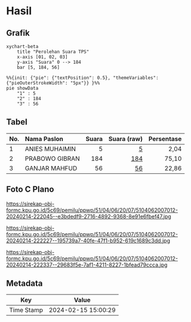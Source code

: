 # Hasil

## Grafik

```mermaid
xychart-beta
    title "Perolehan Suara TPS"
    x-axis [01, 02, 03]
    y-axis "Suara" 0 --> 184
    bar [5, 184, 56]
```

```mermaid
%%{init: {"pie": {"textPosition": 0.5}, "themeVariables": {"pieOuterStrokeWidth": "5px"}} }%%
pie showData
    "1" : 5
    "2" : 184
    "3" : 56
```

## Tabel

| No. | Nama Paslon    | Suara | Suara (raw) | Persentase |
|:--- |:-------------- | -----:| -----------:| ----------:|
| 1   | ANIES MUHAIMIN | 5     | [5][p-1]    | 2,04       |
| 2   | PRABOWO GIBRAN | 184   | [184][p-2]  | 75,10      |
| 3   | GANJAR MAHFUD  | 56    | [56][p-3]   | 22,86      |


[p-1]: https://github.com/gigit-pemilu/pemilu-2024-51-bali/blob/main/pilpres/hitung-suara/sub/51-bali/sub/04-gianyar/sub/06-tegallalang/sub/2007-taro/sub/012-tps/sub/paslon-1.txt
[p-2]: https://github.com/gigit-pemilu/pemilu-2024-51-bali/blob/main/pilpres/hitung-suara/sub/51-bali/sub/04-gianyar/sub/06-tegallalang/sub/2007-taro/sub/012-tps/sub/paslon-2.txt
[p-3]: https://github.com/gigit-pemilu/pemilu-2024-51-bali/blob/main/pilpres/hitung-suara/sub/51-bali/sub/04-gianyar/sub/06-tegallalang/sub/2007-taro/sub/012-tps/sub/paslon-3.txt

## Foto C Plano

https://sirekap-obj-formc.kpu.go.id/5c69/pemilu/ppwp/51/04/06/20/07/5104062007012-20240214-222045--e3bdedf9-2716-4892-9368-8e91e6fbef47.jpg

https://sirekap-obj-formc.kpu.go.id/5c69/pemilu/ppwp/51/04/06/20/07/5104062007012-20240214-222227--195739a7-40fe-47f1-b952-619c1689c3dd.jpg

https://sirekap-obj-formc.kpu.go.id/5c69/pemilu/ppwp/51/04/06/20/07/5104062007012-20240214-222337--29683f5e-7af1-4211-8227-1bfead79ccca.jpg


## Metadata

| Key        | Value               |
| ---------- | ------------------- |
| Time Stamp | 2024-02-15 15:00:29 |



